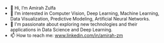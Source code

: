 - 👋 Hi, I’m Amirah Zulfa
- 👀 I’m interested in Computer Vision, Deep Learning, Machine Learning, Data Visualization, Predictive Modeling, Artificial Neural Networks.
- 🌱 I'm passionate about exploring new technologies and their applications in Data Science and Deep Learning.
- 📫 How to reach me: www.linkedin.com/in/amirah-zm


<!---
AmirahZlf/AmirahZlf is a ✨ special ✨ repository because its `README.md` (this file) appears on your GitHub profile.
You can click the Preview link to take a look at your changes.
--->

